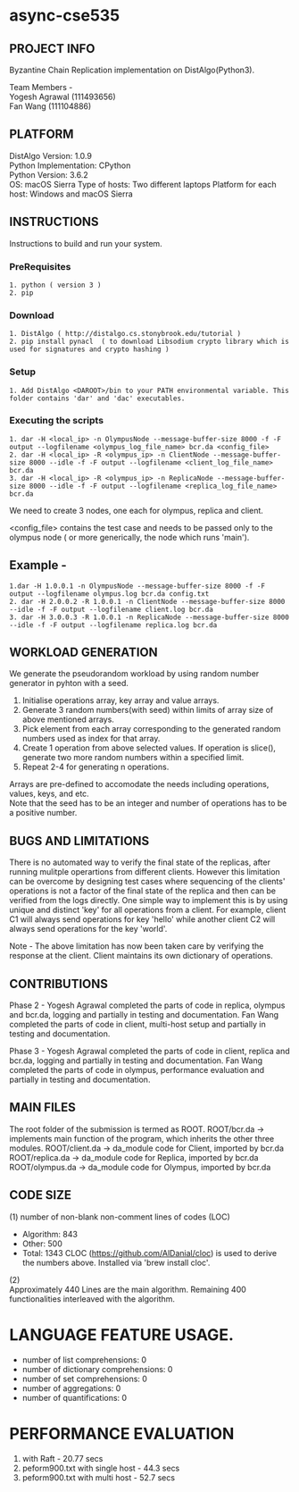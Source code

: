 # async-cse535

## PROJECT INFO
Byzantine Chain Replication implementation on DistAlgo(Python3). 

Team Members -  
Yogesh Agrawal (111493656)  
Fan Wang       (111104886)  

## PLATFORM  
DistAlgo Version:       1.0.9  
Python Implementation:  CPython  
Python Version:         3.6.2  
OS:                     macOS Sierra
Type of hosts:          Two different laptops
Platform for each host: Windows and macOS Sierra

## INSTRUCTIONS  
Instructions to build and run your system.
### PreRequisites
    1. python ( version 3 )
    2. pip

### Download
    1. DistAlgo ( http://distalgo.cs.stonybrook.edu/tutorial )
    2. pip install pynacl  ( to download Libsodium crypto library which is used for signatures and crypto hashing )

### Setup
    1. Add DistAlgo <DAROOT>/bin to your PATH environmental variable. This folder contains 'dar' and 'dac' executables.

### Executing the scripts

    1. dar -H <local_ip> -n OlympusNode --message-buffer-size 8000 -f -F output --logfilename <olympus_log_file_name> bcr.da <config_file>
    2. dar -H <local_ip> -R <olympus_ip> -n ClientNode --message-buffer-size 8000 --idle -f -F output --logfilename <client_log_file_name> bcr.da
    3. dar -H <local_ip> -R <olympus_ip> -n ReplicaNode --message-buffer-size 8000 --idle -f -F output --logfilename <replica_log_file_name> bcr.da
We need to create 3 nodes, one each for olympus, replica and client.

<config_file> contains the test case and needs to be passed only to the olympus node ( or more generically, the node which runs 'main').

## Example - 
    1.dar -H 1.0.0.1 -n OlympusNode --message-buffer-size 8000 -f -F output --logfilename olympus.log bcr.da config.txt
    2. dar -H 2.0.0.2 -R 1.0.0.1 -n ClientNode --message-buffer-size 8000 --idle -f -F output --logfilename client.log bcr.da
    3. dar -H 3.0.0.3 -R 1.0.0.1 -n ReplicaNode --message-buffer-size 8000 --idle -f -F output --logfilename replica.log bcr.da

## WORKLOAD GENERATION
We generate the pseudorandom workload by using random number generator in pyhton with a seed.
1. Initialise operations array, key array and value arrays.
2. Generate 3 random numbers(with seed) within limits of array size of above mentioned arrays.
3. Pick element from each array corresponding to the generated random numbers used as index for that array.
4. Create 1 operation from above selected values. If operation is slice(), generate two more random numbers within a specified limit.
5. Repeat 2-4 for generating n operations.

Arrays are pre-defined to accomodate the needs including operations, values, keys, and etc.  
Note that the seed has to be an integer and number of operations has to be a positive number.
  
## BUGS AND LIMITATIONS
There is no automated way to verify the final state of the replicas, after running mulitple operartions from different clients.
However this limitation can be overcome by designing test cases where sequencing of the clients' operations is not a factor of the final state of the replica and then can be verified from the logs directly.
One simple way to implement this is by using unique and distinct 'key' for all operations from a client.
For example, client C1 will always send operations for key 'hello' while another client C2 will always send operations for the key 'world'.

Note - The above limitation has now been taken care by verifying the response at the client. Client maintains its own dictionary of operations.


## CONTRIBUTIONS
Phase 2 - Yogesh Agrawal completed the parts of code in replica, olympus and bcr.da, logging and partially in testing and documentation.
Fan Wang completed the parts of code in client, multi-host setup and partially in  testing and documentation.

Phase 3 - Yogesh Agrawal completed the parts of code in client, replica and bcr.da, logging and partially in testing and documentation.
Fan Wang completed the parts of code in olympus, performance evaluation and partially in  testing and documentation.

## MAIN FILES
The root folder of the submission is termed as ROOT.
ROOT/bcr.da     -> implements main function of the program, which inherits the other three modules.
ROOT/client.da  -> da_module code for Client, imported by bcr.da
ROOT/replica.da -> da_module code for Replica, imported by bcr.da
ROOT/olympus.da -> da_module code for Olympus, imported by bcr.da

## CODE SIZE
(1) number of non-blank non-comment lines of codes (LOC)
- Algorithm: 843
- Other: 500
- Total: 1343
CLOC (https://github.com/AlDanial/cloc) is used to derive the numbers above.
Installed via 'brew install cloc'.

(2)  
Approximately 440 Lines are the main algorithm.
Remaining 400 functionalities interleaved with the algorithm.

# LANGUAGE FEATURE USAGE.  
- number of list comprehensions: 0
- number of dictionary comprehensions: 0
- number of set comprehensions: 0
- number of aggregations: 0
- number of quantifications: 0

# PERFORMANCE EVALUATION
1. with Raft  - 20.77 secs
2. peform900.txt with single host - 44.3 secs
3. peform900.txt with multi host - 52.7 secs
